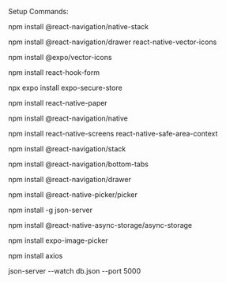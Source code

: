 Setup Commands:

npm install @react-navigation/native-stack

npm install @react-navigation/drawer react-native-vector-icons

npm install @expo/vector-icons

npm install react-hook-form

npx expo install expo-secure-store

npm install react-native-paper

npm install @react-navigation/native

npm install react-native-screens react-native-safe-area-context

npm install @react-navigation/stack

npm install @react-navigation/bottom-tabs

npm install @react-navigation/drawer

npm install @react-native-picker/picker

npm install -g json-server

npm install @react-native-async-storage/async-storage

npm install expo-image-picker 

npm install axios

json-server --watch db.json --port 5000
